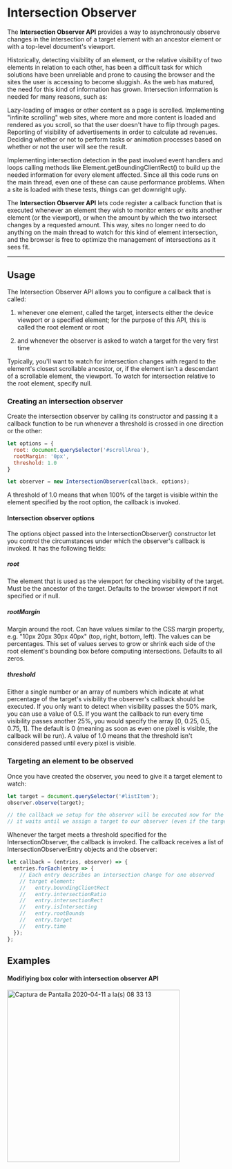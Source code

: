 # Intersection Observer
The **Intersection Observer API** provides a way to asynchronously observe changes in the intersection of a target element with an ancestor element or with a top-level document's viewport.

Historically, detecting visibility of an element, or the relative visibility of two elements in relation to each other, has been a difficult task for which solutions have been unreliable and prone to causing the browser and the sites the user is accessing to become sluggish. As the web has matured, the need for this kind of information has grown. Intersection information is needed for many reasons, such as:

Lazy-loading of images or other content as a page is scrolled.
Implementing "infinite scrolling" web sites, where more and more content is loaded and rendered as you scroll, so that the user doesn't have to flip through pages.
Reporting of visibility of advertisements in order to calculate ad revenues.
Deciding whether or not to perform tasks or animation processes based on whether or not the user will see the result.

Implementing intersection detection in the past involved event handlers and loops calling methods like Element.getBoundingClientRect() to build up the needed information for every element affected. Since all this code runs on the main thread, even one of these can cause performance problems. When a site is loaded with these tests, things can get downright ugly.

The **Intersection Observer API** lets code register a callback function that is executed whenever an element they wish to monitor enters or exits another element (or the viewport), or when the amount by which the two intersect changes by a requested amount. This way, sites no longer need to do anything on the main thread to watch for this kind of element intersection, and the browser is free to optimize the management of intersections as it sees fit.

---

## Usage
The Intersection Observer API allows you to configure a callback that is called:

1) whenever one element, called the target, intersects either the device viewport or a specified element; for the purpose of this API, this is called the root element or root

2) and whenever the observer is asked to watch a target for the very first time

Typically, you'll want to watch for intersection changes with regard to the element's closest scrollable ancestor, or, if the element isn't a descendant of a scrollable element, the viewport. To watch for intersection relative to the root element, specify null.

### Creating an intersection observer
Create the intersection observer by calling its constructor and passing it a callback function to be run whenever a threshold is crossed in one direction or the other:

```js
let options = {
  root: document.querySelector('#scrollArea'),
  rootMargin: '0px',
  threshold: 1.0
}

let observer = new IntersectionObserver(callback, options);
```
A threshold of 1.0 means that when 100% of the target is visible within the element specified by the root option, the callback is invoked.

#### Intersection observer options
The options object passed into the IntersectionObserver() constructor let you control the circumstances under which the observer's callback is invoked. It has the following fields:

##### root
The element that is used as the viewport for checking visibility of the target. Must be the ancestor of the target. Defaults to the browser viewport if not specified or if null.
##### rootMargin
Margin around the root. Can have values similar to the CSS margin property, e.g. "10px 20px 30px 40px" (top, right, bottom, left). The values can be percentages. This set of values serves to grow or shrink each side of the root element's bounding box before computing intersections. Defaults to all zeros.
##### threshold
Either a single number or an array of numbers which indicate at what percentage of the target's visibility the observer's callback should be executed. If you only want to detect when visibility passes the 50% mark, you can use a value of 0.5. If you want the callback to run every time visibility passes another 25%, you would specify the array [0, 0.25, 0.5, 0.75, 1]. The default is 0 (meaning as soon as even one pixel is visible, the callback will be run). A value of 1.0 means that the threshold isn't considered passed until every pixel is visible.

### Targeting an element to be observed
Once you have created the observer, you need to give it a target element to watch:
```js
let target = document.querySelector('#listItem');
observer.observe(target);

// the callback we setup for the observer will be executed now for the first time
// it waits until we assign a target to our observer (even if the target is currently not visible)
```
Whenever the target meets a threshold specified for the IntersectionObserver, the callback is invoked. The callback receives a list of IntersectionObserverEntry objects and the observer:
```js
let callback = (entries, observer) => {
  entries.forEach(entry => {
    // Each entry describes an intersection change for one observed
    // target element:
    //   entry.boundingClientRect
    //   entry.intersectionRatio
    //   entry.intersectionRect
    //   entry.isIntersecting
    //   entry.rootBounds
    //   entry.target
    //   entry.time
  });
};
```

## Examples

#### Modifiying box color with intersection observer API

[<img width="399" alt="Captura de Pantalla 2020-04-11 a la(s) 08 33 13" src="https://user-images.githubusercontent.com/20034230/79021259-235d8680-7bcf-11ea-9e78-bc8e66e9f2dd.png">](https://jsfiddle.net/ugwf2nLs/7/)
